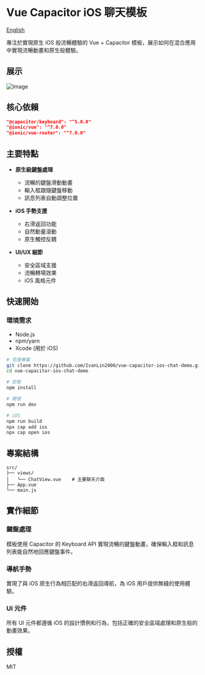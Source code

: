 # Vue Capacitor iOS 聊天模板

[English](./README.md)

專注於實現原生 iOS 般流暢體驗的 Vue + Capacitor 模板，展示如何在混合應用中實現流暢動畫和原生般體驗。

## 展示

![Image](https://github.com/user-attachments/assets/7933c2aa-b91c-4a41-868c-4dc5b0be51d4)

## 核心依賴

```json
"@capacitor/keyboard": "^5.0.0"
"@ionic/vue": "^7.0.0"
"@ionic/vue-router": "^7.0.0"
```

## 主要特點

- **原生級鍵盤處理**
  - 流暢的鍵盤滑動動畫
  - 輸入框跟隨鍵盤移動
  - 訊息列表自動調整位置

- **iOS 手勢支援**
  - 右滑返回功能
  - 自然動量滾動
  - 原生觸控反饋

- **UI/UX 細節**
  - 安全區域支援
  - 流暢轉場效果
  - iOS 風格元件

## 快速開始

### 環境需求
- Node.js
- npm/yarn
- Xcode (用於 iOS)

```bash
# 克隆專案
git clone https://github.com/IvanLin2000/vue-capacitor-ios-chat-demo.git
cd vue-capacitor-ios-chat-demo

# 安裝
npm install

# 開發
npm run dev

# iOS
npm run build
npx cap add ios
npx cap open ios
```

## 專案結構

```
src/
├── views/
│   └── ChatView.vue    # 主要聊天介面
├── App.vue
└── main.js
```

## 實作細節

### 鍵盤處理
模板使用 Capacitor 的 Keyboard API 實現流暢的鍵盤動畫，確保輸入框和訊息列表能自然地回應鍵盤事件。

### 導航手勢
實現了與 iOS 原生行為相匹配的右滑返回導航，為 iOS 用戶提供無縫的使用體驗。

### UI 元件
所有 UI 元件都遵循 iOS 的設計慣例和行為，包括正確的安全區域處理和原生般的動畫效果。

## 授權

MIT 
